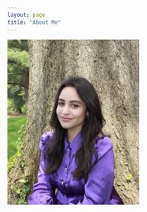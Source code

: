 ```yaml
---
layout: page
title: "About Me"
---
```


<!-- ![](/IMAGES/grad1.jpg) -->

<img src="/IMAGES/grad1.jpg" width="300"/> <!-- use this (html) for resizing the image -->


